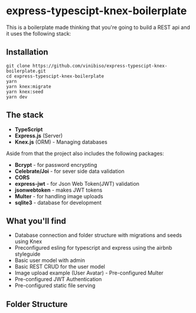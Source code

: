 # express-typescipt-knex-boilerplate

This is a boilerplate made thinking that you're going to build a REST api and it uses the following stack:

## Installation

~~~shell
git clone https://github.com/vinibiso/express-typescipt-knex-boilerplate.git
cd express-typescipt-knex-boilerplate
yarn
yarn knex:migrate
yarn knex:seed
yarn dev
~~~

## The stack

- **TypeScript**
- **Express.js** (Server)
- **Knex.js** (ORM) - Managing databases

Aside from that the project also includes the following packages:

- **Bcrypt** - for password encrypting
- **Celebrate/Joi** - for sever side data validation
- **CORS**
- **express-jwt** - for Json Web Token(JWT) validation
- **jsonwebtoken** - makes JWT tokens
- **Multer** - for handling image uploads
- **sqlite3** - database for development

## What you'll find

- Database connection and folder structure with migrations and seeds using Knex
- Preconfigured esling for typescript and express using the airbnb styleguide
- Basic user model with admin
- Basic REST CRUD for the user model
- Image upload example (User Avatar) - Pre-configured Multer
- Pre-configured JWT Authentication
- Pre-configured static file serving

## Folder Structure
